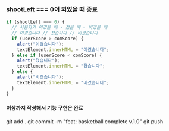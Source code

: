 ### shootLeft === 0이 되었을 때 종료

```javascript
if (shootLeft === 0) {
  // 사용자가 이겼을 때 - 졌을 때 - 비겼을 때
  // 이겼습니다 // 졌습니다 // 비겼습니다
  if (userScore > comScore) {
    alert("이겼습니다");
    textElement.innerHTML = "이겼습니다";
  } else if (userScore < comScore) {
    alert("졌습니다");
    textElement.innerHTML = "졌습니다";
  } else {
    alert("비겼습니다");
    textElement.innerHTML = "비겼습니다";
  }
}
```

#### 이상까지 작성해서 기능 구현은 완료

git add .
git commit -m "feat: basketball complete v.1.0"
git push

